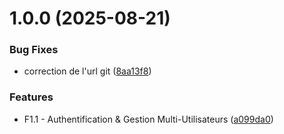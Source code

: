 # 1.0.0 (2025-08-21)


### Bug Fixes

* correction de l'url git ([8aa13f8](https://github.com/buarac/bas-malin/commit/8aa13f817d3cb4016566d9b693c419e54718802e))


### Features

* F1.1 - Authentification & Gestion Multi-Utilisateurs ([a099da0](https://github.com/buarac/bas-malin/commit/a099da07c865125eda1e820704fdfbed881ab4a6))
